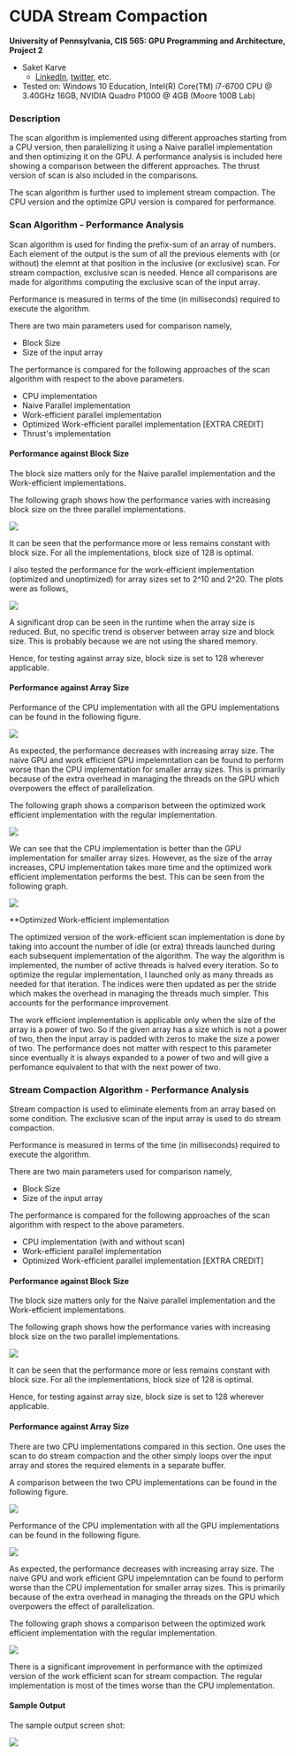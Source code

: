 CUDA Stream Compaction
======================

**University of Pennsylvania, CIS 565: GPU Programming and Architecture, Project 2**

* Saket Karve
  * [LinkedIn](https://www.linkedin.com/in/saket-karve-43930511b/), [twitter](), etc.
* Tested on:  Windows 10 Education, Intel(R) Core(TM) i7-6700 CPU @ 3.40GHz 16GB, NVIDIA Quadro P1000 @ 4GB (Moore 100B Lab)

### Description

The scan algorithm is implemented using different approaches starting from a CPU version, then paralellizing it using a Naive parallel implementation and then optimizing it on the GPU. A performance analysis is included here showing a comparison between the different approaches. The thrust version of scan is also included in the comparisons.

The scan algorithm is further used to implement stream compaction. The CPU version and the optimize GPU version is compared for performance.

### Scan Algorithm - Performance Analysis

Scan algorithm is used for finding the prefix-sum of an array of numbers. Each element of the output is the sum of all the previous elements with (or without) the elemnt at that position in the inclusive (or exclusive) scan. For stream compaction, exclusive scan is needed. Hence all comparisons are made for algorithms computing the exclusive scan of the input array.

Performance is measured in terms of the time (in milliseconds) required to execute the algorithm.

There are two main parameters used for comparison namely,
- Block Size
- Size of the input array

The performance is compared for the following approaches of the scan algorithm with respect to the above parameters.
- CPU implementation
- Naive Parallel implementation
- Work-efficient parallel implementation
- Optimized Work-efficient parallel implementation \[EXTRA CREDIT\]
- Thrust's implementation

#### Performance against Block Size

The block size matters only for the Naive parallel implementation and the Work-efficient implementations. 

The following graph shows how the performance varies with increasing block size on the three parallel implementations.

![](img/scan_blocksize_20.PNG)

It can be seen that the performance more or less remains constant with block size. For all the implementations, block size of 128 is optimal.

I also tested the performance for the work-efficient implementation (optimized and unoptimized) for array sizes set to 2^10 and 2^20. The plots were as follows,

![](img/scan_blocksize_both.PNG)

A significant drop can be seen in the runtime when the array size is reduced. But, no specific trend is observer between array size and block size. This is probably because we are not using the shared memory.

Hence, for testing against array size, block size is set to 128 wherever applicable.

#### Performance against Array Size

Performance of the CPU implementation with all the GPU implementations can be found in the following figure.

![](img/array_size_cpu_all.PNG)

As expected, the performance decreases with increasing array size. The naive GPU and work efficient GPU impelemntation can be found to perform worse than the CPU implementation for smaller array sizes. This is primarily because of the extra overhead in managing the threads on the GPU which overpowers the effect of parallelization.

The following graph shows a comparison between the optimized work efficient implementation with the regular implementation.

![](img/scan_array_size_optimized_unoptimized.PNG	)

We can see that the CPU implementation is better than the GPU implementation for smaller array sizes. However, as the size of the array increases, CPU implementation takes more time and the optimized work efficient implementation performs the best. This can be seen from the following graph.

![](img/scan_array_size_bar.PNG)

**Optimized Work-efficient implementation

The optimized version of the work-efficient scan implementation is done by taking into account the number of idle (or extra) threads launched during each subsequent implementation of the algorithm. The way the algorithm is implemented, the number of active threads is halved every iteration. So to optimize the regular implementation, I launched only as many threads as needed for that iteration. The indices were then updated as per the stride which makes the overhead in managing the threads much simpler. This accounts for the performance improvement.

The work efficient implementation is applicable only when the size of the array is a power of two. So if the given array has a size which is not a power of two, then the input array is padded with zeros to make the size a power of two. The performance does not matter with respect to this parameter since eventually it is always expanded to a power of two and will give a perfomance equivalent to that with the next power of two.

### Stream Compaction Algorithm - Performance Analysis

Stream compaction is used to eliminate elements from an array based on some condition. The exclusive scan of the input array is used to do stream compaction. 

Performance is measured in terms of the time (in milliseconds) required to execute the algorithm.

There are two main parameters used for comparison namely,
- Block Size
- Size of the input array

The performance is compared for the following approaches of the scan algorithm with respect to the above parameters.
- CPU implementation (with and without scan)
- Work-efficient parallel implementation
- Optimized Work-efficient parallel implementation \[EXTRA CREDIT\]

#### Performance against Block Size

The block size matters only for the Naive parallel implementation and the Work-efficient implementations. 

The following graph shows how the performance varies with increasing block size on the two parallel implementations.

![](img/sc_block_size.PNG)

It can be seen that the performance more or less remains constant with block size. For all the implementations, block size of 128 is optimal.

Hence, for testing against array size, block size is set to 128 wherever applicable.

#### Performance against Array Size

There are two CPU implementations compared in this section. One uses the scan to do stream compaction and the other simply loops over the input array and stores the required elements in a separate buffer.

A comparison between the two CPU implementations can be found in the following figure.

![](img/sc_array_size_1.PNG)

Performance of the CPU implementation with all the GPU implementations can be found in the following figure.

![](img/sc_array_size_2.PNG)

As expected, the performance decreases with increasing array size. The naive GPU and work efficient GPU impelemntation can be found to perform worse than the CPU implementation for smaller array sizes. This is primarily because of the extra overhead in managing the threads on the GPU which overpowers the effect of parallelization.

The following graph shows a comparison between the optimized work efficient implementation with the regular implementation.

![](img/sc_array_size_3.PNG)

There is a significant improvement in performance with the optimized version of the work efficient scan for stream compaction. The regular implementation is most of the times worse than the CPU implementation.

#### Sample Output

The sample output screen shot:

![](img/scan_sc_results.PNG)
